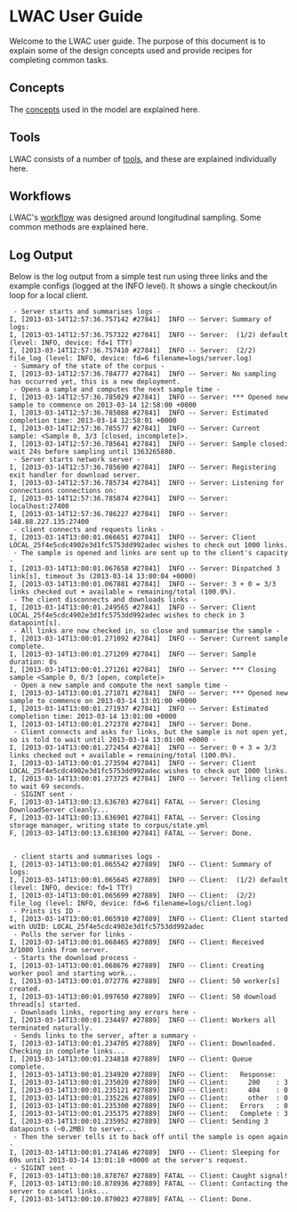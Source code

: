 LWAC User Guide
===============
Welcome to the LWAC user guide.  The purpose of this document is to explain some of the design concepts used and provide recipes for completing common tasks.

Concepts
--------
The [concepts](concepts.html) used in the model are explained here.

Tools
-----
LWAC consists of a number of [tools](tools.html), and these are explained individually here.

Workflows
---------
LWAC's [workflow](workflows.html) was designed around longitudinal sampling.  Some common methods are explained here.



Log Output
----------
Below is the log output from a simple test run using three links and the example configs (logged at the INFO level).  It shows a single checkout/in loop for a local client.


     - Server starts and summarises logs - 
    I, [2013-03-14T12:57:36.757142 #27841]  INFO -- Server: Summary of logs:
    I, [2013-03-14T12:57:36.757322 #27841]  INFO -- Server:  (1/2) default (level: INFO, device: fd=1 TTY)
    I, [2013-03-14T12:57:36.757410 #27841]  INFO -- Server:  (2/2) file_log (level: INFO, device: fd=6 filename=logs/server.log)
     - Summary of the state of the corpus - 
    I, [2013-03-14T12:57:36.784777 #27841]  INFO -- Server: No sampling has occurred yet, this is a new deployment.
     - Opens a sample and computes the next sample time - 
    I, [2013-03-14T12:57:36.785029 #27841]  INFO -- Server: *** Opened new sample to commence on 2013-03-14 12:58:00 +0000
    I, [2013-03-14T12:57:36.785088 #27841]  INFO -- Server: Estimated completion time: 2013-03-14 12:58:01 +0000
    I, [2013-03-14T12:57:36.785577 #27841]  INFO -- Server: Current sample: <Sample 0, 3/3 [closed, incomplete]>.
    I, [2013-03-14T12:57:36.785641 #27841]  INFO -- Server: Sample closed: wait 24s before sampling until 1363265880.
     - Server starts network server -
    I, [2013-03-14T12:57:36.785690 #27841]  INFO -- Server: Registering exit handler for download server.
    I, [2013-03-14T12:57:36.785734 #27841]  INFO -- Server: Listening for connections connections on:
    I, [2013-03-14T12:57:36.785874 #27841]  INFO -- Server:   localhost:27400
    I, [2013-03-14T12:57:36.786227 #27841]  INFO -- Server:   148.88.227.135:27400
     - client connects and requests links -
    I, [2013-03-14T13:00:01.066651 #27841]  INFO -- Server: Client LOCAL_25f4e5cdc4902e3d1fc5753dd992adec wishes to check out 1000 links.
     - The sample is opened and links are sent up to the client's capacity -
    I, [2013-03-14T13:00:01.067658 #27841]  INFO -- Server: Dispatched 3 link[s], timeout 3s (2013-03-14 13:00:04 +0000)
    I, [2013-03-14T13:00:01.067881 #27841]  INFO -- Server: 3 + 0 = 3/3 links checked out + available = remaining/total (100.0%).
     - The client disconnects and downloads links - 
    I, [2013-03-14T13:00:01.249565 #27841]  INFO -- Server: Client LOCAL_25f4e5cdc4902e3d1fc5753dd992adec wishes to check in 3 datapoint[s].
     - All links are now checked in, so close and summarise the sample - 
    I, [2013-03-14T13:00:01.271092 #27841]  INFO -- Server: Current sample complete.
    I, [2013-03-14T13:00:01.271209 #27841]  INFO -- Server: Sample duration: 0s
    I, [2013-03-14T13:00:01.271261 #27841]  INFO -- Server: *** Closing sample <Sample 0, 0/3 [open, complete]>
     - Open a new sample and compute the next sample time - 
    I, [2013-03-14T13:00:01.271871 #27841]  INFO -- Server: *** Opened new sample to commence on 2013-03-14 13:01:00 +0000
    I, [2013-03-14T13:00:01.271937 #27841]  INFO -- Server: Estimated completion time: 2013-03-14 13:01:00 +0000
    I, [2013-03-14T13:00:01.272378 #27841]  INFO -- Server: Done.
     - Client connects and asks for links, but the sample is not open yet, so is told to wait until 2013-03-14 13:01:00 +0000 - 
    I, [2013-03-14T13:00:01.272454 #27841]  INFO -- Server: 0 + 3 = 3/3 links checked out + available = remaining/total (100.0%).
    I, [2013-03-14T13:00:01.273594 #27841]  INFO -- Server: Client LOCAL_25f4e5cdc4902e3d1fc5753dd992adec wishes to check out 1000 links.
    I, [2013-03-14T13:00:01.273725 #27841]  INFO -- Server: Telling client to wait 69 seconds.
     - SIGINT sent -
    F, [2013-03-14T13:00:13.636703 #27841] FATAL -- Server: Closing DownloadServer cleanly...
    F, [2013-03-14T13:00:13.636901 #27841] FATAL -- Server: Closing storage manager, writing state to corpus/state.yml
    F, [2013-03-14T13:00:13.638300 #27841] FATAL -- Server: Done.


     - client starts and summarises logs - 
    I, [2013-03-14T13:00:01.065542 #27889]  INFO -- Client: Summary of logs:
    I, [2013-03-14T13:00:01.065645 #27889]  INFO -- Client:  (1/2) default (level: INFO, device: fd=1 TTY)
    I, [2013-03-14T13:00:01.065699 #27889]  INFO -- Client:  (2/2) file_log (level: INFO, device: fd=6 filename=logs/client.log)
     - Prints its ID - 
    I, [2013-03-14T13:00:01.065910 #27889]  INFO -- Client: Client started with UUID: LOCAL_25f4e5cdc4902e3d1fc5753dd992adec
     - Polls the server for links - 
    I, [2013-03-14T13:00:01.068465 #27889]  INFO -- Client: Received 3/1000 links from server.
     - Starts the download process - 
    I, [2013-03-14T13:00:01.068676 #27889]  INFO -- Client: Creating worker pool and starting work...
    I, [2013-03-14T13:00:01.072776 #27889]  INFO -- Client: 50 worker[s] created.
    I, [2013-03-14T13:00:01.097650 #27889]  INFO -- Client: 50 download thread[s] started.
     - Downloads links, reporting any errors here - 
    I, [2013-03-14T13:00:01.234497 #27889]  INFO -- Client: Workers all terminated naturally.
     - Sends links to the server, after a summary - 
    I, [2013-03-14T13:00:01.234705 #27889]  INFO -- Client: Downloaded.  Checking in complete links...
    I, [2013-03-14T13:00:01.234818 #27889]  INFO -- Client: Queue complete.
    I, [2013-03-14T13:00:01.234920 #27889]  INFO -- Client:   Response:
    I, [2013-03-14T13:00:01.235020 #27889]  INFO -- Client:     200    : 3
    I, [2013-03-14T13:00:01.235121 #27889]  INFO -- Client:     404    : 0
    I, [2013-03-14T13:00:01.235226 #27889]  INFO -- Client:     other  : 0
    I, [2013-03-14T13:00:01.235300 #27889]  INFO -- Client:   Errors   : 0
    I, [2013-03-14T13:00:01.235375 #27889]  INFO -- Client:   Complete : 3
    I, [2013-03-14T13:00:01.235952 #27889]  INFO -- Client: Sending 3 datapoints (~0.2MB) to server...
     - Then the server tells it to back off until the sample is open again - 
    I, [2013-03-14T13:00:01.274146 #27889]  INFO -- Client: Sleeping for 69s until 2013-03-14 13:01:10 +0000 at the server's request.
     - SIGINT sent -
    F, [2013-03-14T13:00:10.878767 #27889] FATAL -- Client: Caught signal!
    F, [2013-03-14T13:00:10.878936 #27889] FATAL -- Client: Contacting the server to cancel links...
    F, [2013-03-14T13:00:10.879023 #27889] FATAL -- Client: Done.

